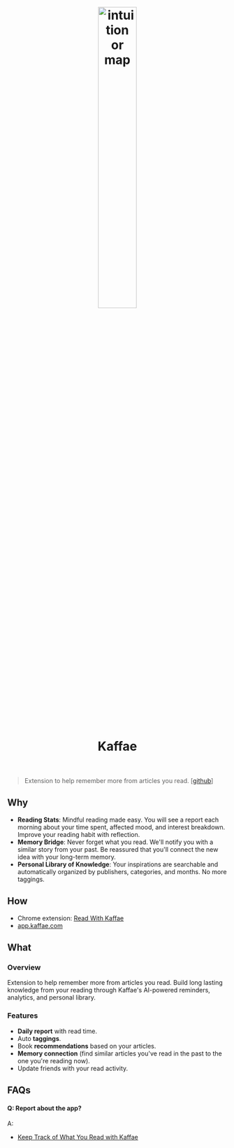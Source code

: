 <h1 align="center">
<br>
	<a href="https://kaffae.com/">
  <img src="https://i.imgur.com/Vbroeup.png" alt="intuition or map" width=42%">
  </a>
  <br><br>
Kaffae
  <br><br>
</h1>

> Extension to help remember more from articles you read. [[github](https://github.com/kaffae)]

## Why 

* **Reading Stats**: Mindful reading made easy. You will see a report each morning about your time spent, affected mood, and interest breakdown. Improve your reading habit with reflection.
* **Memory Bridge**: Never forget what you read. We'll notify you with a similar story from your past. Be reassured that you'll connect the new idea with your long-term memory.
* **Personal Library of Knowledge**: Your inspirations are searchable and automatically organized by publishers, categories, and months. No more taggings.

## How

* Chrome extension: [Read With Kaffae](https://chrome.google.com/webstore/detail/read-with-kaffae/cdopdmmkjbdmffleiaajlplpgfbikekc)
* [app.kaffae.com](https://app.kaffae.com/)

## What 

### Overview

Extension to help remember more from articles you read. Build long lasting knowledge from your reading through Kaffae's AI-powered reminders, analytics, and personal library.


### Features

- **Daily report** with read time.
- Auto **taggings**.
- Book **recommendations** based on your articles.
- **Memory connection** (find similar articles you've read in the past to the one you're reading now).
- Update friends with your read activity.


## FAQs

#### Q: Report about the app?

A: 

* [Keep Track of What You Read with Kaffae](https://venturemirror.com/startups/keep-track-of-what-you-read-with-kaffae/)



